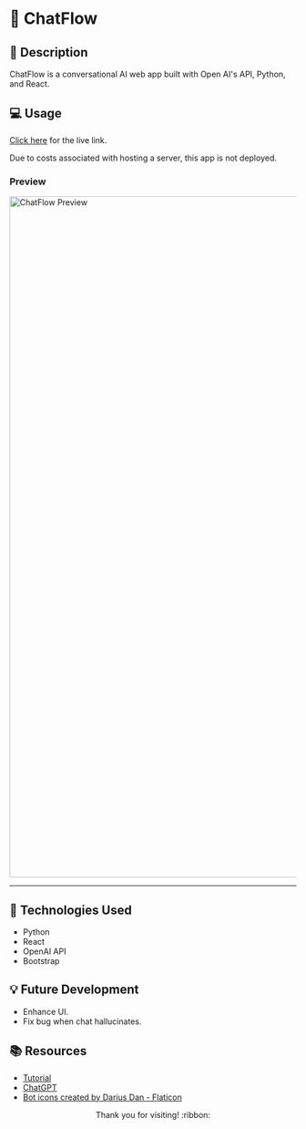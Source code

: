 # :robot: ChatFlow

## :pencil: Description

ChatFlow is a conversational AI web app built with Open AI's API, Python, and React.

## :computer: Usage

[Click here](https://chatflow-986171215eab.herokuapp.com/) for the live link.

Due to costs associated with hosting a server, this app is not deployed.

### Preview

<img width="1195" alt="ChatFlow Preview" src="https://github.com/hbarry89/ChatFlow/assets/106551259/419013e7-968e-4903-a86e-324509d85e77">

<hr>

## :wrench: Technologies Used

- Python
- React
- OpenAI API
- Bootstrap

## :bulb: Future Development
- Enhance UI.
- Fix bug when chat hallucinates.

## :books: Resources

- [Tutorial](https://www.youtube.com/watch?v=OxAqkTH8Kc0) 
- [ChatGPT](https://openai.com/blog/chatgpt)
- <a href="https://www.flaticon.com/free-icons/bot" title="bot icons">Bot icons created by Darius Dan - Flaticon</a>

<p align="center">Thank you for visiting! :ribbon:</p>
